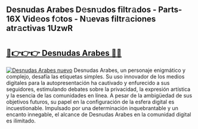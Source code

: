 ## Desnudas Arabes D𝚎sn𝚞dos filtr𝚊dos - Parts-16X Vid𝚎os f𝚘tos - N𝚞evas filtr𝚊ciones atr𝚊ctivas 1UzwR

# <h2><a href="http://mba19cc.tromn.icu/?c=Desnudas+Arabes">🔗👉👉👉 Desnudas Arabes 🔗🔗</a></h2>

[![Desnudas Arabes nuevo](https://i.imgur.com/pEAQMta.gif)](http://mba19cc.tromn.icu/?c=Desnudas+Arabes)
Desnudas Arabes, un personaje enigmático y complejo, desafía las etiquetas simples. Su uso innovador de los medios digitales para la autopresentación ha cautivado y enfurecido a sus seguidores, estimulando debates sobre la privacidad, la expresión artística y la esencia de las comunidades en línea. A pesar de la ambigüedad de sus objetivos futuros, su papel en la configuración de la esfera digital es incuestionable. Impulsado por una determinación inquebrantable y un encanto innegable, el alcance de Desnudas Arabes en la comunidad digital es ilimitado.
